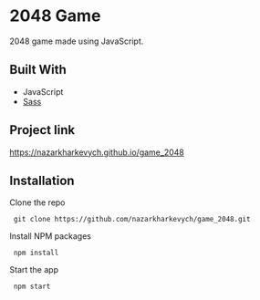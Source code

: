 # 2048 Game
 2048 game made using JavaScript.

 ## Built With
  <ul>
    <li>
     JavaScript
    </li>
    <li>
      <a href="https://sass-lang.com/">
        Sass
      <a/>
    </li>
  </ul>

 ## Project link
  https://nazarkharkevych.github.io/game_2048

 ## Installation
  Clone the repo

     git clone https://github.com/nazarkharkevych/game_2048.git

  Install NPM packages

     npm install

  Start the app

     npm start
